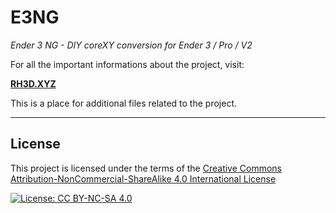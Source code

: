 # E3NG

*Ender 3 NG - DIY coreXY conversion for Ender 3 / Pro / V2*

For all the important informations about the project, visit:

**[RH3D.XYZ](https://rh3d.xyz/)**

This is a place for additional files related to the project.

---
## License

This project is licensed under the terms of the [Creative Commons Attribution-NonCommercial-ShareAlike 4.0 International License](https://creativecommons.org/licenses/by-nc-sa/4.0/)

[![License: CC BY-NC-SA 4.0](https://licensebuttons.net/l/by-nc-sa/4.0/88x31.png)](https://creativecommons.org/licenses/by-nc-sa/4.0/)
